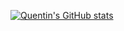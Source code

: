 [![Quentin's GitHub stats](https://github-readme-stats.vercel.app/api?username=quentin-tardivon)](https://github.com/anuraghazra/github-readme-stats)
